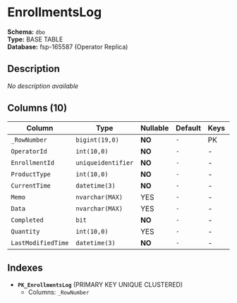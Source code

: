 # EnrollmentsLog

**Schema:** `dbo`  
**Type:** BASE TABLE  
**Database:** fsp-165587 (Operator Replica)

## Description

*No description available*

## Columns (10)

| Column | Type | Nullable | Default | Keys | Description |
|--------|------|----------|---------|------|-------------|
| `_RowNumber` | `bigint(19,0)` | **NO** | `-` | PK | - |
| `OperatorId` | `int(10,0)` | **NO** | `-` | - | - |
| `EnrollmentId` | `uniqueidentifier` | **NO** | `-` | - | - |
| `ProductType` | `int(10,0)` | **NO** | `-` | - | - |
| `CurrentTime` | `datetime(3)` | **NO** | `-` | - | - |
| `Memo` | `nvarchar(MAX)` | YES | `-` | - | - |
| `Data` | `nvarchar(MAX)` | YES | `-` | - | - |
| `Completed` | `bit` | **NO** | `-` | - | - |
| `Quantity` | `int(10,0)` | YES | `-` | - | - |
| `LastModifiedTime` | `datetime(3)` | **NO** | `-` | - | - |

## Indexes

- **`PK_EnrollmentsLog`** (PRIMARY KEY UNIQUE CLUSTERED)
  - Columns: `_RowNumber`
